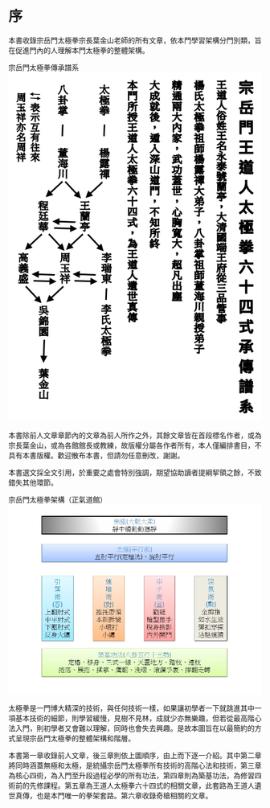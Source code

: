 序
=======

本書收錄宗岳門太極拳宗長葉金山老師的所有文章，依本門學習架構分門別類，旨在促進門內的人理解本門太極拳的整體架構。

宗岳門太極拳傳承譜系
![宗岳門太極拳傳承譜系](img/clan.png)


本書除前人文章章節內的文章為前人所作之外，其餘文章皆在首段標名作者，或為宗長葉金山，或為各館館長或教練，故版權分屬各作者所有，本人僅編排書目，不具有本書版權。歡迎散布本書，但請勿任意刪改，謝謝。

本書選文採全文引用，於重要之處會特別強調，期望協助讀者提綱挈領之餘，不致錯失其他環節。


宗岳門太極拳架構（正氣道館）
![宗岳門太極拳架構（正氣道館）](img/slide1.jpg)

太極拳是一門博大精深的技術，與任何技術一樣，如果讓初學者一下就跳進其中一項基本技術的細節，則學習緩慢，見樹不見林，成就少亦無樂趣，但若從最高階心法入門，則初學者又會難以理解，同時也會失去興趣。是故本圖旨在以最簡約的方式呈現宗岳門太極拳的整體架構和階層。

本書第一章收錄前人文章，後三章則依上圖順序，由上而下逐一介紹。其中第二章將同時涵蓋無極和太極，是統攝宗岳門太極拳所有技術的高階心法和技術，第三章為核心四術，為入門至升段過程必學的所有功法，第四章則為築基功法，為修習四術前的先修課程。第五章為王道人太極拳六十四式的相關文章，此套路為王道人遺世真傳，也是本門唯一的拳架套路。第六章收錄奇槍相關的文章。